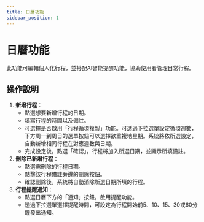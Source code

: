 ```yaml
---
title: 日曆功能
sidebar_position: 1
---
```


# 日曆功能

此功能可編輯個人化行程，並搭配AI智能提醒功能，協助使用者管理日常行程。

## 操作說明

1. **新增行程**：
   - 點選想要新增行程的日期。
   - 填寫行程的時間以及備註。
   - 可選擇是否啟用「行程循環複製」功能。可透過下拉選單設定循環週數，下方周一到周日的選單按鈕可以選擇欲重複地星期。系統將依所選設定，自動新增相同行程在對應週數與日期。
   - 完成設定後，點選「確認」，行程將加入所選日期，並顯示所填備註。
2. **刪除已新增行程**：
   - 點選需刪除的行程日期。
   - 點擊該行程備註旁邊的刪除按鈕。
   - 確認刪除後，系統將自動消除所選日期所填的行程。
3. **行程提醒通知**：
   - 點選日曆下方的「通知」按鈕，啟用提醒功能。
   - 透過下拉選單選擇提醒時間，可設定為行程開始前5、10、15、30或60分鐘發出通知。
